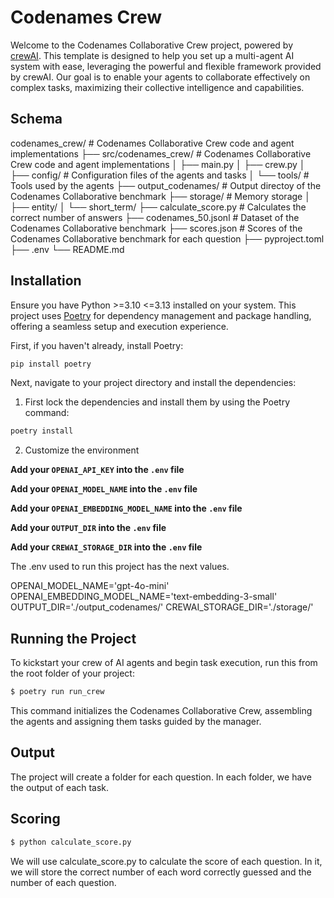 # Codenames Crew

Welcome to the Codenames Collaborative Crew project, powered by [crewAI](https://crewai.com). This template is designed to help you set up a multi-agent AI system with ease, leveraging the powerful and flexible framework provided by crewAI. Our goal is to enable your agents to collaborate effectively on complex tasks, maximizing their collective intelligence and capabilities.

## Schema
codenames_crew/ # Codenames Collaborative Crew code and agent implementations
├── src/codenames_crew/ # Codenames Collaborative Crew code and agent implementations
│   ├── main.py
│   ├── crew.py
│   ├── config/ # Configuration files of the agents and tasks
│   └── tools/ # Tools used by the agents
├── output_codenames/ # Output directoy of the Codenames Collaborative benchmark
├── storage/ # Memory storage
│   ├── entity/
│   └── short_term/
├── calculate_score.py # Calculates the correct number of answers
├── codenames_50.jsonl # Dataset of the Codenames Collaborative benchmark
├── scores.json # Scores of the Codenames Collaborative benchmark for each question
├── pyproject.toml
├── .env
└── README.md


## Installation

Ensure you have Python >=3.10 <=3.13 installed on your system. This project uses [Poetry](https://python-poetry.org/) for dependency management and package handling, offering a seamless setup and execution experience.

First, if you haven't already, install Poetry:

```bash
pip install poetry
```

Next, navigate to your project directory and install the dependencies:

1. First lock the dependencies and install them by using the Poetry command:
```bash
poetry install
```
2. Customize the environment

**Add your `OPENAI_API_KEY` into the `.env` file**

**Add your `OPENAI_MODEL_NAME` into the `.env` file**

**Add your `OPENAI_EMBEDDING_MODEL_NAME` into the `.env` file**

**Add your `OUTPUT_DIR` into the `.env` file**

**Add your `CREWAI_STORAGE_DIR` into the `.env` file**


The .env used to run this project has the next values.

OPENAI_MODEL_NAME='gpt-4o-mini'
OPENAI_EMBEDDING_MODEL_NAME='text-embedding-3-small'
OUTPUT_DIR='./output_codenames/'
CREWAI_STORAGE_DIR='./storage/'

## Running the Project

To kickstart your crew of AI agents and begin task execution, run this from the root folder of your project:

```bash
$ poetry run run_crew
```

This command initializes the Codenames Collaborative Crew, assembling the agents and assigning them tasks guided by the manager.

## Output

The project will create a folder for each question. In each folder, we have the output of each task.

## Scoring

```bash
$ python calculate_score.py
``` 

We will use calculate_score.py to calculate the score of each question. In it, we will store the correct number of each word correctly guessed and the number of each question.